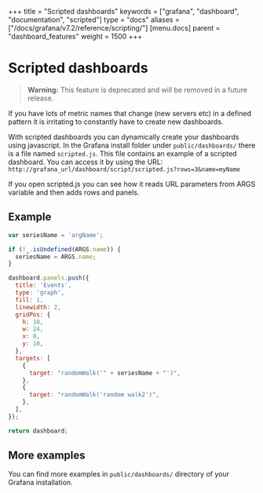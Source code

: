+++
title = "Scripted dashboards"
keywords = ["grafana", "dashboard", "documentation", "scripted"]
type = "docs"
aliases = ["/docs/grafana/v7.2/reference/scripting/"]
[menu.docs]
parent = "dashboard_features"
weight = 1500
+++

# Scripted dashboards

> **Warning:** This feature is deprecated and will be removed in a future release.

If you have lots of metric names that change (new servers etc) in a defined pattern it is irritating to constantly have to create new dashboards.

With scripted dashboards you can dynamically create your dashboards using javascript. In the Grafana install folder
under `public/dashboards/` there is a file named `scripted.js`. This file contains an example of a scripted dashboard. You can access it by using the URL:
`http://grafana_url/dashboard/script/scripted.js?rows=3&name=myName`

If you open scripted.js you can see how it reads URL parameters from ARGS variable and then adds rows and panels.

## Example

```javascript
var seriesName = 'argName';

if (!_.isUndefined(ARGS.name)) {
  seriesName = ARGS.name;
}

dashboard.panels.push({
  title: 'Events',
  type: 'graph',
  fill: 1,
  linewidth: 2,
  gridPos: {
    h: 10,
    w: 24,
    x: 0,
    y: 10,
  },
  targets: [
    {
      target: "randomWalk('" + seriesName + "')",
    },
    {
      target: "randomWalk('random walk2')",
    },
  ],
});

return dashboard;
```

## More examples

You can find more examples in `public/dashboards/` directory of your Grafana installation.
